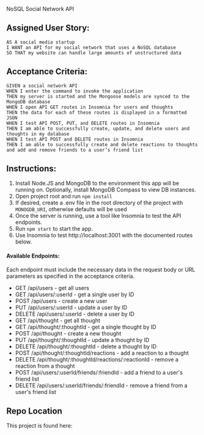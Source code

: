 NoSQL Social Network API 

## Assigned User Story:
```
AS A social media startup
I WANT an API for my social network that uses a NoSQL database
SO THAT my website can handle large amounts of unstructured data
```

## Acceptance Criteria:
```
GIVEN a social network API
WHEN I enter the command to invoke the application
THEN my server is started and the Mongoose models are synced to the MongoDB database
WHEN I open API GET routes in Insomnia for users and thoughts
THEN the data for each of these routes is displayed in a formatted JSON
WHEN I test API POST, PUT, and DELETE routes in Insomnia
THEN I am able to successfully create, update, and delete users and thoughts in my database
WHEN I test API POST and DELETE routes in Insomnia
THEN I am able to successfully create and delete reactions to thoughts and add and remove friends to a user’s friend list
```

## Instructions:

1. Install Node.JS and MongoDB to the environment this app will be running on. Optionally, install MongoDB Compass to view DB instances.
2. Open project root and run `npm install`
3. If desired, create a .env file in the root directory of the project with `MONOGDB_URI`, otherwise defaults will be used 
4. Once the server is running, use a tool like Insomnia to test the API endpoints. 
5. Run `npm start` to start the app.
6. Use Insomnia to test http://localhost:3001 with the documented routes below.

#### Available Endpoints:

Each endpoint must include the necessary data in the request body or URL parameters as specified in the acceptance criteria.

- GET /api/users - get all users
- GET /api/users/:userId - get a single user by ID
- POST /api/users - create a new user
- PUT /api/users/:userId - update a user by ID
- DELETE /api/users/:userId - delete a user by ID
- GET /api/thought - get all thought
- GET /api/thought/:thoughtId - get a single thought by ID
- POST /api/thought - create a new thought
- PUT /api/thought/:thoughtId - update a thought by ID
- DELETE /api/thought/:thoughtId - delete a thought by ID
- POST /api/thought/:thoughtId/reactions - add a reaction to a thought
- DELETE /api/thought/:thoughtId/reactions/:reactionId - remove a reaction from a thought
- POST /api/users/:userId/friends/:friendId - add a friend to a user's friend list
- DELETE /api/users/:userId/friends/:friendId - remove a friend from a user's friend list

## Repo Location
This project is found here: 
